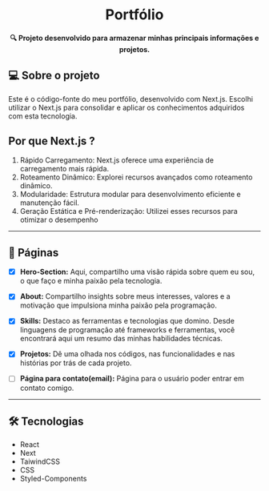 <h1 align="center">
    Portfólio 
</h1>

<h4 align="center"> 
	 🔍 Projeto desenvolvido para armazenar minhas principais informações e projetos.
</h4>

## 💻 Sobre o projeto

Este é o código-fonte do meu portfólio, desenvolvido com Next.js. Escolhi utilizar o Next.js para consolidar e aplicar os conhecimentos adquiridos com esta tecnologia.

## Por que Next.js ?

1. Rápido Carregamento: Next.js oferece uma experiência de carregamento mais rápida.
2. Roteamento Dinâmico: Explorei recursos avançados como roteamento dinâmico.
3. Modularidade: Estrutura modular para desenvolvimento eficiente e manutenção fácil.
4. Geração Estática e Pré-renderização: Utilizei esses recursos para otimizar o desempenho


---


## 📱 Páginas

- [x] **Hero-Section:** Aqui, compartilho uma visão rápida sobre quem eu sou, o que faço e minha paixão pela tecnologia.

- [x] **About:** Compartilho insights sobre meus interesses, valores e a motivação que impulsiona minha paixão pela programação.

- [x] **Skills:** Destaco as ferramentas e tecnologias que domino. Desde linguagens de programação até frameworks e ferramentas, você encontrará aqui um resumo das minhas habilidades técnicas.

- [x] **Projetos:** Dê uma olhada nos códigos, nas funcionalidades e nas histórias por trás de cada projeto.

- [ ] **Página para contato(email):** Página para o usuário poder entrar em contato comigo.

---

## 🛠 Tecnologias

- React
- Next
- TaiwindCSS
- CSS
- Styled-Components

